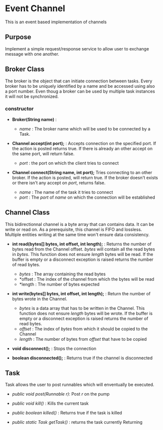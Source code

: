 # Event Channel
This is an event based implementation of channels

## Purpose 
Implement a simple request/response service to allow user to exchange message with one another.

## Broker Class
The broker is the object that can initiate connection between tasks.
Every broker has to be uniquely identified by a name and be accessed using also a port number.
Even thoug a broker can be used by multiple task instances it will not be synchronized.

### constructor
- **Broker(String name)** :
    - *name* : The broker name which will be used to be connected by a Task.

- **Channel accept(int port);** : Accepts connection on the specified port. If the action is posted returns true.
    If there is already an other accept on the same port, will return false.
    - *port* : the port on which the client tries to connect

- **Channel connect(String name, int port);** Tries connecting to an other broker. If the action is posted, will return true. If the broker doesn't exists or there isn't any accept on *port*, returns false.
    - *name* : The name of the task it tries to connect
    - *port* : The *port* of *name* on which the connection will be established 

## Channel Class
This bidirectionnal channel is a byte array that can contains data. It can be write or read on. As a prerequisite, this channel is FIFO and lossless.
Multiple entities writing at the same time won't ensure data consistency.

- **int read(bytes[] bytes, int offset, int length);** : Returns the number of bytes read from the Channel offset. *bytes* will contain all the read bytes in  *bytes*. This function does not ensure *length* bytes will be read. If the buffer is empty or a disconnect exception is raised returns the number of read bytes.
    - *bytes* : The array containing the read bytes 
    - *offset : The index of the channel from which the bytes will be read
    - *length : The number of bytes expected

- **int write(bytes[] bytes, int offset, int length);** : Return the number of bytes wrote in the Channel. 
    - *bytes* is a data array that has to be written in the Channel. This function does not ensure *length* bytes will be wrote. If the buffer is empty or a disconnect exception is raised returns the number of read bytes.
    - *offset* : The index of *bytes* from which it should be copied to the Channel
    - *length* : The number of bytes from *offset* that have to be copied
- **void disconnect();** : Stops the connection
- **boolean disconnected();** : Returns true if the channel is disconnected 

## Task
Task allows the user to post runnables which will enventually be executed.

- *public void post(Runnable r)*: Post *r* on the pump 
	
- *public void kill()* : Kills the current task

- *public boolean killed()* : Returns true if the task is killed

- *public static Task getTask()* : returns the task currently Returning